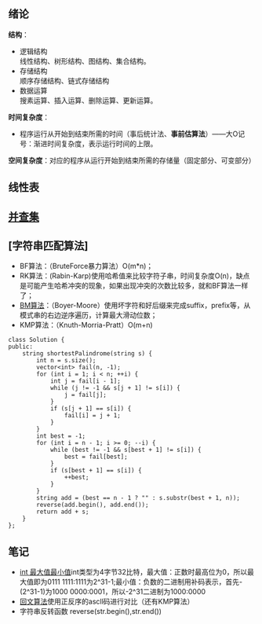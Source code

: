 ## 绪论  

**结构**：  
- 逻辑结构  
线性结构、树形结构、图结构、集合结构。  
- 存储结构  
顺序存储结构、链式存储结构
- 数据运算  
搜素运算、插入运算、删除运算、更新运算。

**时间复杂度**：  
- 程序运行从开始到结束所需的时间（事后统计法、**事前估算法**）——大O记号：渐进时间复杂度，表示运行时间的上限。 
  
**空间复杂度**：对应的程序从运行开始到结束所需的存储量（固定部分、可变部分）  

## 线性表 


## [并查集](https://www.jianshu.com/p/fc17847b0a31)

## [字符串匹配算法]
- BF算法：（BruteForce暴力算法）O(m*n)；
- RK算法：(Rabin-Karp)使用哈希值来比较字符子串，时间复杂度O(n)，缺点是可能产生哈希冲突的现象，如果出现冲突的次数比较多，就和BF算法一样了；
- [BM算法](https://blog.csdn.net/qq_21201267/article/details/92799488)：（Boyer-Moore）使用坏字符和好后缀来完成suffix，prefix等，从模式串的右边逆序遍历，计算最大滑动位数；
- KMP算法：（Knuth-Morria-Pratt）O(m+n)
```
class Solution {
public:
    string shortestPalindrome(string s) {
        int n = s.size();
        vector<int> fail(n, -1);
        for (int i = 1; i < n; ++i) {
            int j = fail[i - 1];
            while (j != -1 && s[j + 1] != s[i]) {
                j = fail[j];
            }
            if (s[j + 1] == s[i]) {
                fail[i] = j + 1;
            }
        }
        int best = -1;
        for (int i = n - 1; i >= 0; --i) {
            while (best != -1 && s[best + 1] != s[i]) {
                best = fail[best];
            }
            if (s[best + 1] == s[i]) {
                ++best;
            }
        }
        string add = (best == n - 1 ? "" : s.substr(best + 1, n));
        reverse(add.begin(), add.end());
        return add + s;
    }
};

```


## 笔记
- [int 最大值最小值](https://blog.csdn.net/jyy208/article/details/7479113)int类型为4字节32比特，最大值：正数时最高位为0，所以最大值即为0111 1111:1111为2^31-1;最小值：负数的二进制用补码表示，首先-(2^31-1)为1000 0000:0001，所以-2^31二进制为1000:0000
- [回文算法](https://leetcode-cn.com/problems/shortest-palindrome/solution/zui-duan-hui-wen-chuan-by-leetcode-solution/)使用正反序的ascll码进行对比（还有KMP算法）
- 字符串反转函数 reverse(str.begin(),str.end())
